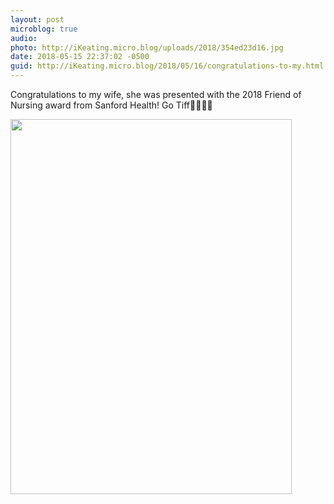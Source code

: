 ```yaml
---
layout: post
microblog: true
audio: 
photo: http://iKeating.micro.blog/uploads/2018/354ed23d16.jpg
date: 2018-05-15 22:37:02 -0500
guid: http://iKeating.micro.blog/2018/05/16/congratulations-to-my.html
---
```

Congratulations to my wife, she was presented with the 2018 Friend of Nursing award from Sanford Health! Go Tiff🎉🎊🎈🍾

<img src="http://iKeating.micro.blog/uploads/2018/354ed23d16.jpg" width="450" height="600" />
